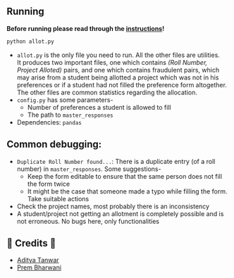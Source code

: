## Running
**Before running please read through the [instructions](INSTRUCTIONS.md)!**
```bash
python allot.py
```
* `allot.py` is the only file you need to run. All the other files are utilities. <br>
It produces two important files, one which contains *(Roll Number, Project Alloted)* pairs, and one which contains fraudulent pairs, which may arise from a student being allotted a project which was not in his preferences or if a student had not filled the preference form altogether. The other files are common statistics regarding the allocation.
* `config.py` has some parameters-
    * Number of preferences a student is allowed to fill
    * The path to `master_responses`
* Dependencies: `pandas`

## Common debugging:
* `Duplicate Roll Number found...`: There is a duplicate entry (of a roll number) in `master_responses`. Some suggestions-
    * Keep the form editable to ensure that the same person does not fill the form twice
    * It might be the case that someone made a typo while filling the form. Take suitable actions
* Check the project names, most probably there is an inconsistency
* A student/project not getting an allotment is completely possible and is not erroneous. No bugs here, only functionalities

## 🦇 Credits 🦇

* [Aditya Tanwar](https://github.com/cliche-niche) 
* [Prem Bharwani](https://github.com/PremBharwani)
